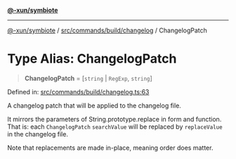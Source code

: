 [**@-xun/symbiote**](../../../../../README.md)

***

[@-xun/symbiote](../../../../../README.md) / [src/commands/build/changelog](../README.md) / ChangelogPatch

# Type Alias: ChangelogPatch

> **ChangelogPatch** = \[`string` \| `RegExp`, `string`\]

Defined in: [src/commands/build/changelog.ts:63](https://github.com/Xunnamius/symbiote/blob/ed48d0dc6e3c473abf99750adfa07c536cba0e98/src/commands/build/changelog.ts#L63)

A changelog patch that will be applied to the changelog file.

It mirrors the parameters of String.prototype.replace in form and
function. That is: each `ChangelogPatch` `searchValue` will be replaced by
`replaceValue` in the changelog file.

Note that replacements are made in-place, meaning order does matter.
